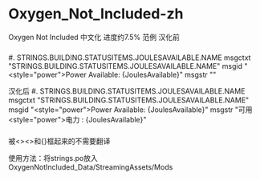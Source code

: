 # Oxygen_Not_Included-zh
Oxygen Not Included 中文化 进度约7.5%
范例
汉化前
###
#. STRINGS.BUILDING.STATUSITEMS.JOULESAVAILABLE.NAME
msgctxt "STRINGS.BUILDING.STATUSITEMS.JOULESAVAILABLE.NAME"
msgid "<style=\"power\">Power</style> Available: {JoulesAvailable}"
msgstr ""

汉化后
#. STRINGS.BUILDING.STATUSITEMS.JOULESAVAILABLE.NAME
msgctxt "STRINGS.BUILDING.STATUSITEMS.JOULESAVAILABLE.NAME"
msgid "<style=\"power\">Power</style> Available: {JoulesAvailable}"
msgstr "可用<style=\"power\">电力</style> : {JoulesAvailable}"
###
被<><>和{}框起来的不需要翻译

使用方法：将strings.po放入OxygenNotIncluded_Data/StreamingAssets/Mods
